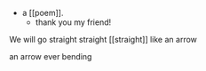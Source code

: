- a [[poem]].
  - thank you my friend!
  
We will go straight
  straight
  [[straight]] like an arrow

an arrow ever bending
